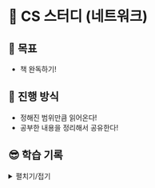 # 📗 CS 스터디 (네트워크)
## 🎯 목표
 - 책 완독하기!

## 🙋 진행 방식
 - 정해진 범위만큼 읽어온다!
 - 공부한 내용을 정리해서 공유한다!

## 😎 학습 기록
<details>
    <summary>펼치기/접기</summary>

 <h3> 1주차 (23.05.23 ~ 23.05.30) </h3>
 <ul>
   <li> 1장 : 웹과 네트워크의 기본에 대해서 알아보자 </li>
   <li> 2장 : 간단한 프로토콜 HTTP </li>
 </ul>

 <h3> 2주차 (23.05.31 ~ 23.06.06) </h3>
 <ul>
   <li> 3장 : HTTP의 정보는 HTTP 메시지에 있다 </li>
   <li> 4장 : 결과를 전달하는 HTTP 상태 코드 </li>
 </ul> 

 <h3> 3주차 (23.06.07 ~ 23.06.13) </h3>
 <ul>
   <li> 5장 : HTTP와 연계하는 웹 서버 </li>
 </ul> 

 <h3> 4주차 (23.06.14 ~ 23.06.20) </h3>
 <ul>
   <li> 6장 : HTTP 헤더 </li>
 </ul>

 <h3> 5주차 (23.06.21 ~ 23.06.27) </h3>
 <ul>
   <li> 7장 : 웹을 안전하게 지켜주는 HTTPS </li>
 </ul> 
 
</details>

